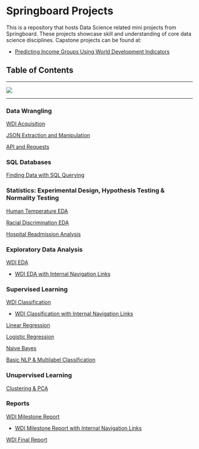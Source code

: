 # Springboard Projects
This is a repository that hosts Data Science related mini projects from Springboard.  These projects showcase skill and understanding of core data science disciplines.
Capstone projects can be found at:
- [Predicting Income Groups Using World Development Indicators](https://github.com/dametreusv/world_development_indicators)


## Table of Contents
---------------------------
<img src='https://github.com/dametreusv/Springboard_Data_Science/blob/master/_1_skyline.jpg'>

---------------------------

### Data Wrangling
[WDI Acquisition](https://github.com/dametreusv/world_development_indicators/blob/master/WDI_wrangle.ipynb)

[JSON Extraction and Manipulation](https://github.com/dametreusv/Springboard_Data_Science/blob/master/json_data_wrangling/json_data_wrangling.ipynb)

[API and Requests](https://github.com/dametreusv/Springboard_Data_Science/blob/master/API_requests/API_data_wrangling.ipynb)


### SQL Databases
[Finding Data with SQL Querying](https://github.com/dametreusv/Springboard_Data_Science/blob/master/SQL_databases/country_club.sql)


### Statistics: Experimental Design, Hypothesis Testing & Normality Testing

[Human Temperature EDA](https://github.com/dametreusv/Springboard_Data_Science/blob/master/EDA_human_temperature/EDA_human_temperature_inferential_statistics.ipynb)

[Racial Discrimination EDA](https://github.com/dametreusv/Springboard_Data_Science/blob/master/EDA_racial_discrimination/EDA_racial_discriminitation_inferential_statistics.ipynb)

[Hospital Readmission Analysis](https://github.com/dametreusv/Springboard_Data_Science/blob/master/hospital_readmit/EDA_hospital.ipynb)


### Exploratory Data Analysis

[WDI EDA](https://github.com/dametreusv/world_development_indicators/blob/master/WDI_analysis.ipynb)
- [WDI EDA with Internal Navigation Links](https://nbviewer.jupyter.org/github/dametreusv/world_development_indicators/blob/master/WDI_analysis.ipynb)


### Supervised Learning
[WDI Classification](https://github.com/dametreusv/world_development_indicators/blob/master/WDA_modeling.ipynb)
- [WDI Classification with Internal Navigation Links](https://nbviewer.jupyter.org/github/dametreusv/world_development_indicators/blob/master/WDA_modeling.ipynb)

[Linear Regression](https://github.com/dametreusv/Springboard_Data_Science/blob/master/ML_linear_regression/ML_Linear_Regression.ipynb)

[Logistic Regression](https://github.com/dametreusv/Springboard_Data_Science/blob/master/ML_logistic_regression/Mini_Project_Logistic_Regression.ipynb)

[Naive Bayes](https://github.com/dametreusv/Springboard_Data_Science/blob/master/Naive_Bayes/Naive_Bayes_Mini_Project.ipynb)

[Basic NLP & Multilabel Classification](https://github.com/dametreusv/Springboard_Data_Science/blob/master/ML_NLP_Log/ML_School_Budgets.ipynb)


 ### Unupervised Learning
 [Clustering & PCA](https://github.com/dametreusv/Springboard_Data_Science/blob/master/Unsupervised_Clustering/Mini_Project_Clustering.ipynb)


### Reports

[WDI Milestone Report](https://github.com/dametreusv/world_development_indicators/blob/master/WDI_milestone_report.ipynb)
- [WDI Milestone Report with Internal Navigation Links](https://nbviewer.jupyter.org/github/dametreusv/world_development_indicators/blob/master/WDI_milestone_report.ipynb)

[WDI Final Report](https://github.com/dametreusv/world_development_indicators/blob/master/WDI_final_report_.ipynb)


